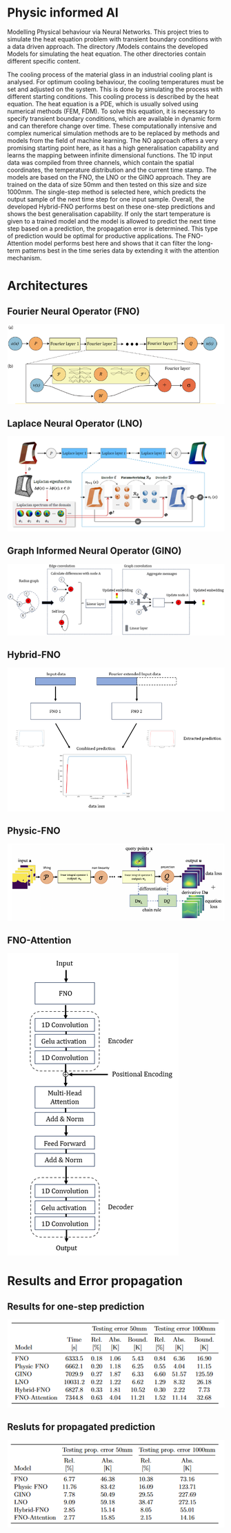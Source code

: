 # Physic informed AI
Modelling Physical behaviour via Neural Networks. This project tries to simulate the heat equation problem with transient boundary conditions with a data driven approach. The directory /Models contains the developed Models for simulating the heat equation. The other directories contain different specific content.

The cooling process of the material glass in an industrial cooling plant is analysed. For optimum cooling behaviour, the cooling temperatures must be set and adjusted on the system. This is done by simulating the process with different starting conditions. This cooling process is described by the heat equation.
The heat equation is a PDE, which is usually solved using numerical methods (FEM, FDM). To solve this equation, it is necessary to specify transient boundary conditions, which are available in dynamic form and can therefore change over time. These computationally intensive and complex numerical simulation methods are to be replaced by methods and models from the field of machine learning. The NO approach offers a very promising starting point here, as it has a high generalisation capability and learns the mapping between infinite dimensional functions. The 1D input data was compiled from three channels, which contain the spatial coordinates, the temperature distribution and the current time stamp. The models are based on the FNO, the LNO or the GINO approach. They are trained on the data of size 50mm and then tested on this size and size 1000mm. The single-step method is selected here, which predicts the output sample of the next time step for one input sample. Overall, the developed Hybrid-FNO performs best on these one-step predictions and shows the best generalisation capability. If only the start temperature is given to a trained model and the model is allowed to predict the next time step based on a prediction, the propagation error is determined. This type of prediction would be optimal for productive applications. The FNO-Attention model performs best here and shows that it can filter the long-term patterns best in the time series data by extending it with the attention mechanism.


# Architectures

## Fourier Neural Operator (FNO)
![FNO](Architektur_Bilder/FNO_Architektur.png)

## Laplace Neural Operator (LNO)
![FNO](Architektur_Bilder/LNO_Architektur.png)

## Graph Informed Neural Operator (GINO)
![FNO](Architektur_Bilder/GINO.png)

## Hybrid-FNO
![FNO](Architektur_Bilder/Hybrid_FNO_Overview.png)

## Physic-FNO
![FNO](Architektur_Bilder/PINO_overview.png)

## FNO-Attention
![FNO](Architektur_Bilder/FNO_attention_overview.png)

# Results and Error propagation
## Results for one-step prediction
![FNO](Architektur_Bilder/Loss_step.png)

## Resluts for propagated prediction
![FNO](Architektur_Bilder/Loss_prop.png)